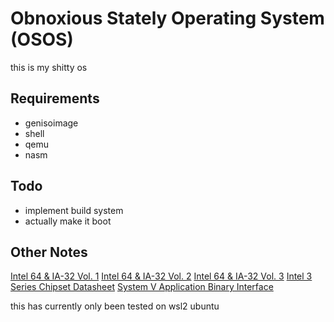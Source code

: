 # Obnoxious Stately Operating System (OSOS)
this is my shitty os

## Requirements

* genisoimage
* shell
* qemu
* nasm

## Todo

* implement build system
* actually make it boot

## Other Notes
[Intel 64 & IA-32 Vol. 1](https://www.intel.com.au/content/dam/www/public/us/en/documents/manuals/64-ia-32-architectures-software-developer-vol-1-manual.pdf)
[Intel 64 & IA-32 Vol. 2](https://www.intel.com/content/www/us/en/architecture-and-technology/64-ia-32-architectures-software-developer-instruction-set-reference-manual-325383.html)
[Intel 64 & IA-32 Vol. 3](https://cdrdv2.intel.com/v1/dl/getContent/671447)
[Intel 3 Series Chipset Datasheet](https://www.intel.com/Assets/PDF/datasheet/316966.pdf)
[System V Application Binary Interface](https://www.intel.com/content/dam/develop/external/us/en/documents/mpx-linux64-abi.pdf)

this has currently only been tested on wsl2 ubuntu
